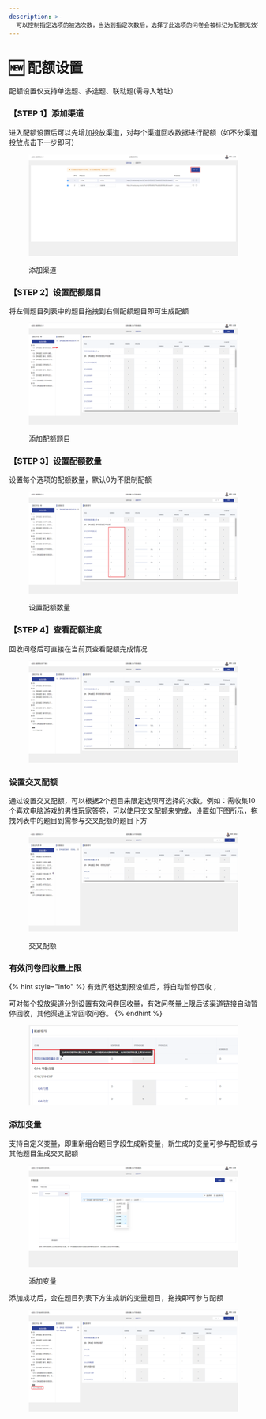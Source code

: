 ```yaml
---
description: >-
  可以控制指定选项的被选次数，当达到指定次数后，选择了此选项的问卷会被标记为配额无效答卷。例如，一份问卷需要收集的答卷是男，女各500份，就可以通过设置配额来控制
---
```


# 🆕 配额设置

配额设置仅支持单选题、多选题、联动题(需导入地址）

### 【STEP 1】添加渠道

进入配额设置后可以先增加投放渠道，对每个渠道回收数据进行配额（如不分渠道投放点击下一步即可）

<figure><img src="../../.gitbook/assets/image (825).png" alt=""><figcaption><p>添加渠道</p></figcaption></figure>

### 【STEP 2】设置配额题目

将左侧题目列表中的题目拖拽到右侧配额题目即可生成配额

<figure><img src="../../.gitbook/assets/image (828).png" alt=""><figcaption><p>添加配额题目</p></figcaption></figure>

### 【STEP 3】设置配额数量

设置每个选项的配额数量，默认0为不限制配额

<figure><img src="../../.gitbook/assets/image (829).png" alt=""><figcaption><p>设置配额数量</p></figcaption></figure>

### 【STEP 4】查看配额进度

回收问卷后可直接在当前页查看配额完成情况

<figure><img src="../../.gitbook/assets/image (830).png" alt=""><figcaption></figcaption></figure>

### 设置交叉配额

通过设置交叉配额，可以根据2个题目来限定选项可选择的次数。例如：需收集10个喜欢电脑游戏的男性玩家答卷，可以使用交叉配额来完成，设置如下图所示，拖拽列表中的题目到需参与交叉配额的题目下方

<figure><img src="../../.gitbook/assets/交叉配额1.gif" alt=""><figcaption><p>交叉配额</p></figcaption></figure>

### 有效问卷回收量上限

{% hint style="info" %}
有效问卷达到预设值后，将自动暂停回收；

可对每个投放渠道分别设置有效问卷回收量，有效问卷量上限后该渠道链接自动暂停回收，其他渠道正常回收问卷。
{% endhint %}

<figure><img src="../../.gitbook/assets/image.png" alt=""><figcaption></figcaption></figure>

### 添加变量

支持自定义变量，即重新组合题目字段生成新变量，新生成的变量可参与配额或与其他题目生成交叉配额

<figure><img src="../../.gitbook/assets/image (832).png" alt=""><figcaption><p>添加变量</p></figcaption></figure>

添加成功后，会在题目列表下方生成新的变量题目，拖拽即可参与配额

<figure><img src="../../.gitbook/assets/image (833).png" alt=""><figcaption></figcaption></figure>
